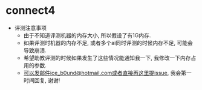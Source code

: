 # connect4

- 评测注意事项
  - 由于不知道评测机器的内存大小, 所以假设了有1G内存.
  - 如果评测时机器的内存不足, 或者多个ai同时评测的时候内存不足, 可能会导致崩溃.
  - 希望助教评测的时候如果发生了这些情况能通知我一下, 我修改一下内存占用的参数.
  - 可以发邮件ice_b0und@hotmail.com或者直接再这里提issue, 我会第一时间回复, 谢谢!
